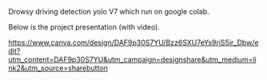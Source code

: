Drowsy driving detection yolo V7 which run on google colab.

Below is the project presentation (with video).

https://www.canva.com/design/DAF9p30S7YU/Bzz6SXU7eYs9riS5ir_Dbw/edit?utm_content=DAF9p30S7YU&utm_campaign=designshare&utm_medium=link2&utm_source=sharebutton
